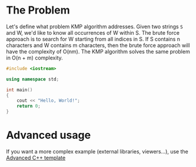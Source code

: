 # The Problem

Let's define what problem KMP algorithm addresses. Given two strings `S` and W, we'd like to know all occurrences of W within S. The brute force approach is to search for W starting from all indices in S. If S contains n characters and W contains m characters, then the brute force approach will have the complexity of O(nm). The KMP algorithm solves the same problem in O(n + m) complexity.

```C++ runnable
#include <iostream>

using namespace std;

int main() 
{
    cout << "Hello, World!";
    return 0;
}
```

# Advanced usage

If you want a more complex example (external libraries, viewers...), use the [Advanced C++ template](https://tech.io/select-repo/598)
